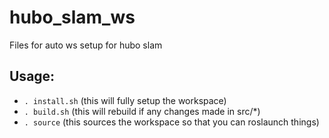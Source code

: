 # hubo_slam_ws
Files for auto ws setup for hubo slam

## Usage:
* `. install.sh` (this will fully setup the workspace)
* `. build.sh` (this will rebuild if any changes made in src/\*)
* `. source` (this sources the workspace so that you can roslaunch things)
